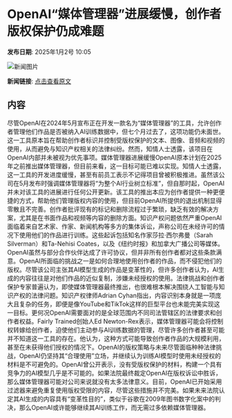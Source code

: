 # OpenAI“媒体管理器”进展缓慢，创作者版权保护仍成难题

**发布日期**: 2025年1月2号 10:05

![新闻图片](https://pic.chinaz.com/picmap/202412271704350132_0.jpg)

**新闻链接**: [点击查看原文](https://www.aibase.com/zh/news/14407)

## 内容

尽管OpenAI在2024年5月宣布正在开发一款名为“媒体管理器”的工具，允许创作者管理他们作品是否被纳入AI训练数据中，但七个月过去了，这项功能仍未面世。这一工具原本旨在帮助创作者标识并控制受版权保护的文本、图像、音频和视频的使用，从而避免与知识产权相关的法律纠纷。然而，知情人士透露，该项目在OpenAI内部并未被视为优先事项。媒体管理器进展缓慢OpenAI原本计划在2025年之前推出媒体管理器，但目前来看，这一目标可能已难以实现。知情人士透露，这一工具的开发进度缓慢，甚至有前员工表示不记得项目曾被积极推进。虽然该公司在5月发布时强调媒体管理器将“为整个AI行业树立标准”，但自那时起，OpenAI并未对该工具的进展进行任何公开更新。该工具的推出本应为创作者提供一种更便捷的方式，帮助他们管理版权内容的使用，但目前OpenAI所提供的退出机制显得零散且不完善。创作者批评现有的标记和删除流程过于繁琐，缺乏有效的解决方案，尤其是在书面作品和视频等内容的删除方面。知识产权问题依然严重OpenAI面临着来自艺术家、作家、新闻机构等多方的集体诉讼，声称公司在未经许可的情况下使用他们的作品进行训练。这些起诉包括知名作家莎拉·西尔弗曼（Sarah Silverman）和Ta-Nehisi Coates，以及《纽约时报》和加拿大广播公司等媒体。OpenAI虽然与部分合作伙伴达成了许可协议，但并非所有创作者都对这些条款满意。OpenAI所面临的挑战之一是如何合理地使用创作者的作品，而不侵犯他们的版权。尽管该公司主张其AI模型生成的作品是变革性的，但许多创作者认为，AI生成的内容往往是对他们作品的近似复制，涉嫌未经授权的使用。法律挑战和创作者保护专家普遍认为，即使媒体管理器最终推出，也很难根本解决围绕人工智能与知识产权的法律问题。知识产权律师Adrian Cyhan指出，内容识别本身就是一项庞大且复杂的任务，即便是像YouTube和TikTok这样的巨型平台也未能完美实现这一目标。更何况OpenAI需要面对的是全球范围内不同司法管辖区的法律要求和创作者权益。Fairly Trained创始人Ed Newton-Rex表示，媒体管理器可能会将控制权转嫁给创作者，迫使他们主动参与AI训练数据的管理，尽管许多创作者甚至可能并不知道这一工具的存在。他认为，这种方式可能导致创作者作品的大规模利用，甚至在未获得他们授权的情况下。OpenAI的版权策略与未来尽管面临种种法律挑战，OpenAI仍坚持其“合理使用”立场，并继续认为训练AI模型时使用未经授权的材料是不可避免的。OpenAI曾公开表示，没有受版权保护的材料，构建一个具有竞争力的AI模型几乎是不可能的。如果法院最终裁定OpenAI在版权诉讼中胜诉，那么媒体管理器可能对公司来说就没有太多法律意义。目前，OpenAI已开始采用过滤器来避免重复使用版权受限的内容，尽管这些措施并不完美。如果未来法院认定其AI生成的内容具有“变革性目的”，类似于谷歌在2009年图书数字化案中的判决，那么OpenAI或许能够继续其AI训练工作，而无需过多依赖媒体管理器。
